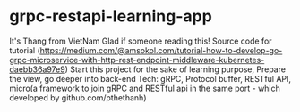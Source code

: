 # grpc-restapi-learning-app
It's Thang from VietNam
Glad if someone reading this!
Source code for tutorial (https://medium.com/@amsokol.com/tutorial-how-to-develop-go-grpc-microservice-with-http-rest-endpoint-middleware-kubernetes-daebb36a97e9)
Start this project for the sake of learning purpose,
Prepare the view, go deeper into back-end
Tech: gRPC, Protocol buffer, RESTful API, micro(a framework to join gRPC and RESTful api in the same port - which developed by github.com/pthethanh) 